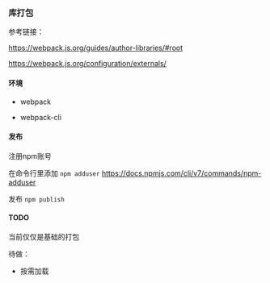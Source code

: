 ### 库打包

参考链接：

https://webpack.js.org/guides/author-libraries/#root

https://webpack.js.org/configuration/externals/

#### 环境

- webpack

- webpack-cli


#### 发布

注册npm账号

在命令行里添加 `npm adduser` https://docs.npmjs.com/cli/v7/commands/npm-adduser

发布 `npm publish`

#### TODO

当前仅仅是基础的打包

待做：

- 按需加载